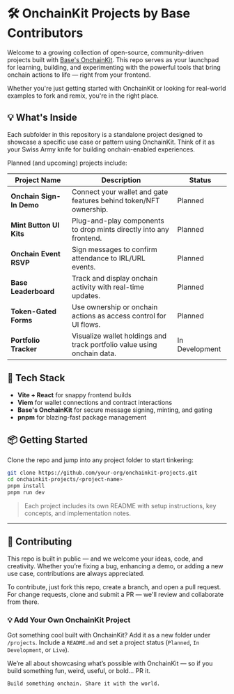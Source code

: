# 🛠️ OnchainKit Projects by Base Contributors

Welcome to a growing collection of open-source, community-driven projects built with [Base's OnchainKit](https://onchainkit.xyz). This repo serves as your launchpad for learning, building, and experimenting with the powerful tools that bring onchain actions to life — right from your frontend.

Whether you're just getting started with OnchainKit or looking for real-world examples to fork and remix, you're in the right place.


## 💡 What's Inside

Each subfolder in this repository is a standalone project designed to showcase a specific use case or pattern using OnchainKit. Think of it as your Swiss Army knife for building onchain-enabled experiences.

Planned (and upcoming) projects include:

| Project Name            | Description                                                                 | Status          |
|-------------------------|-----------------------------------------------------------------------------|------------------|
| **Onchain Sign-In Demo** | Connect your wallet and gate features behind token/NFT ownership.           | Planned          |
| **Mint Button UI Kits** | Plug-and-play components to drop mints directly into any frontend.          | Planned          |
| **Onchain Event RSVP**  | Sign messages to confirm attendance to IRL/URL events.                      | Planned          |
| **Base Leaderboard**    | Track and display onchain activity with real-time updates.                  | Planned          |
| **Token-Gated Forms**   | Use ownership or onchain actions as access control for UI flows.            | Planned          |
| **Portfolio Tracker**   | Visualize wallet holdings and track portfolio value using onchain data.     | In Development   |



## 🧰 Tech Stack

- **Vite + React** for snappy frontend builds  
- **Viem** for wallet connections and contract interactions  
- **Base's OnchainKit** for secure message signing, minting, and gating  
- **pnpm** for blazing-fast package management


## 📦 Getting Started

Clone the repo and jump into any project folder to start tinkering:

```bash
git clone https://github.com/your-org/onchainkit-projects.git
cd onchainkit-projects/<project-name>
pnpm install
pnpm run dev
```

> Each project includes its own README with setup instructions, key concepts, and implementation notes.

---

## 🤝 Contributing

This repo is built in public — and we welcome your ideas, code, and creativity. Whether you’re fixing a bug, enhancing a demo, or adding a new use case, contributions are always appreciated.

To contribute, just fork this repo, create a branch, and open a pull request.  
For change requests, clone and submit a PR — we'll review and collaborate from there.

### 💡 Add Your Own OnchainKit Project

Got something cool built with OnchainKit? Add it as a new folder under `/projects`. Include a `README.md` and set a project status (`Planned`, `In Development`, or `Live`).

We’re all about showcasing what’s possible with OnchainKit — so if you build something fun, weird, useful, or bold… PR it.

```vbnet
Build something onchain. Share it with the world.
```
